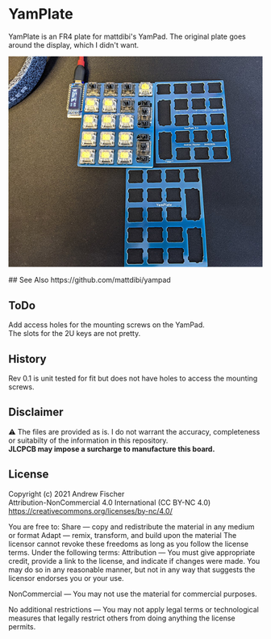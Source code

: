 # YamPlate

YamPlate is an FR4 plate for mattdibi's YamPad. The original plate goes around the display, which I didn't want.
<p align="center">
<img src="img/YamPlate.jpg" alt="YamPlate PCBs" width="600"/>
</p>
## See Also
https://github.com/mattdibi/yampad

## ToDo
Add access holes for the mounting screws on the YamPad.<br>
The slots for the 2U keys are not pretty. 

## History
Rev 0.1 is unit tested for fit but does not have holes to access the mounting screws. 

## Disclaimer
:warning:  The files are provided as is.  I do not warrant the accuracy, completeness or suitabilty of the information in this repository. <br>
<b>JLCPCB may impose a surcharge to manufacture this board. </b>

## License

Copyright (c) 2021 Andrew Fischer <br>
Attribution-NonCommercial 4.0 International (CC BY-NC 4.0)
https://creativecommons.org/licenses/by-nc/4.0/

You are free to:
Share — copy and redistribute the material in any medium or format
Adapt — remix, transform, and build upon the material
The licensor cannot revoke these freedoms as long as you follow the license terms.
Under the following terms:
Attribution — You must give appropriate credit, provide a link to the license, and indicate if changes were made. You may do so in any reasonable manner, but not in any way that suggests the licensor endorses you or your use.

NonCommercial — You may not use the material for commercial purposes.

No additional restrictions — You may not apply legal terms or technological measures that legally restrict others from doing anything the license permits.

